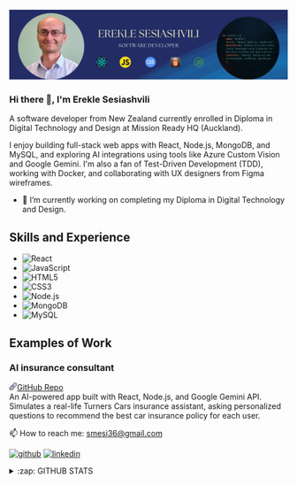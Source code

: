 ![Full-Stack Software Developer](https://raw.githubusercontent.com/smesi36/smesi36/refs/heads/main/Erekle%20Sesiashvili%20GitHub.png)

### Hi there 👋, I'm Erekle Sesiashvili
A software developer from New Zealand currently enrolled in Diploma in Digital Technology and Design at Mission Ready HQ (Auckland).

I enjoy building full-stack web apps with React, Node.js, MongoDB, and MySQL, and exploring AI integrations using tools like Azure Custom Vision and Google Gemini. I'm also a fan of Test-Driven Development (TDD), working with Docker, and collaborating with UX designers from Figma wireframes.

- 🔭 I’m currently working on completing my Diploma in Digital Technology and Design.

## Skills and Experience
- ![React](https://img.shields.io/badge/React-61DAFB?style=for-the-badge&logo=react&logoColor=black)
- ![JavaScript](https://img.shields.io/badge/JavaScript-F7DF1E?style=for-the-badge&logo=javascript&logoColor=black)
- ![HTML5](https://img.shields.io/badge/HTML5-ED8B00?style=for-the-badge&logo=html5&logoColor=white)
- ![CSS3](https://img.shields.io/badge/CSS3-1572B6?style=for-the-badge&logo=css3&logoColor=white)
- ![Node.js](https://img.shields.io/badge/Node.js-339933?style=for-the-badge&logo=nodedotjs&logoColor=white)
- ![MongoDB](https://img.shields.io/badge/MongoDB-47A248?style=for-the-badge&logo=mongodb&logoColor=white)
- ![MySQL](https://img.shields.io/badge/MySQL-4479A1?style=for-the-badge&logo=mysql&logoColor=white)

## Examples of Work
### AI insurance consultant
[<img src='https://raw.githubusercontent.com/smesi36/smesi36/refs/heads/main/link.png' height='14'/>GitHub Repo](https://github.com/smesi36/Mission4-insurance-advisor)<br>
An AI-powered app built with React, Node.js, and Google Gemini API. Simulates a real-life Turners Cars insurance assistant, asking personalized questions to recommend the best car insurance policy for each user.

📫 How to reach me: smesi36@gmail.com 


[<img src='https://cdn.jsdelivr.net/npm/simple-icons@3.0.1/icons/github.svg' alt='github' height='40'>](https://github.com/smesi36)  [<img src='https://cdn.jsdelivr.net/npm/simple-icons@3.0.1/icons/linkedin.svg' alt='linkedin' height='40'>](https://www.linkedin.com/in/erekle-sesiashvili-8b3a7b59/)  

<details>
<summary>:zap: GITHUB STATS</summary>
  
  [![Erekle's GitHub stats](https://github-readme-stats-two-lilac-63.vercel.app/api?username=smesi36)](https://github.com/smesi36/github-readme-stats)
  
</details>


